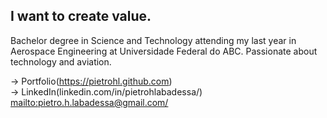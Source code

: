 <!--
**Pietrohl/Pietrohl** is a ✨ _special_ ✨ repository because its `README.md` (this file) appears on your GitHub profile.-->

## I want to create value.

Bachelor degree in Science and Technology attending my last year in Aerospace Engineering at Universidade Federal do ABC. Passionate about technology and aviation. 


-> Portfolio(https://pietrohl.github.com) \
-> LinkedIn(linkedin.com/in/pietrohlabadessa/) \
<mailto:pietro.h.labadessa@gmail.com/>

